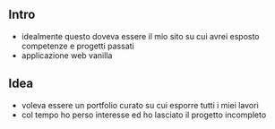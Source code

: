 ## Intro
- idealmente questo doveva essere il mio sito su cui avrei esposto competenze e progetti passati
- applicazione web vanilla

## Idea
- voleva essere un portfolio curato su cui esporre tutti i miei lavori
- col tempo ho perso interesse ed ho lasciato il progetto incompleto